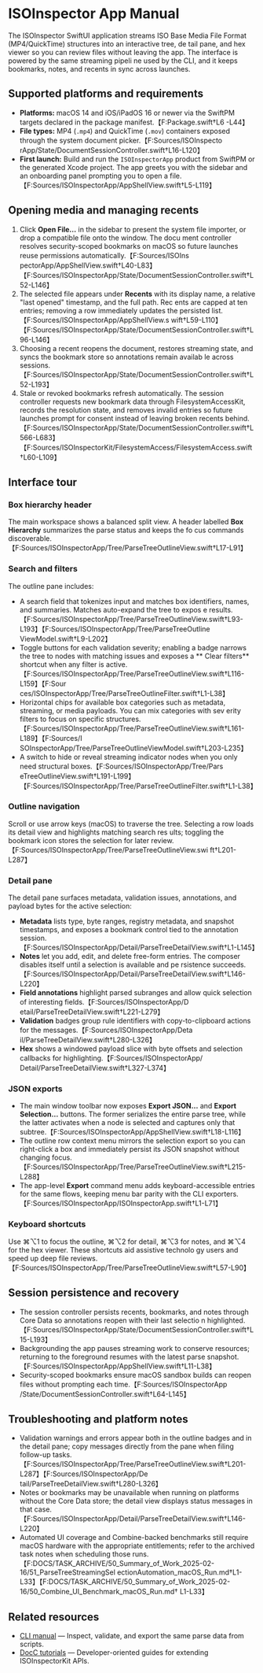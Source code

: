 # ISOInspector App Manual

The ISOInspector SwiftUI application streams ISO Base Media File Format (MP4/QuickTime) structures into an interactive tree, de
tail pane, and hex viewer so you can review files without leaving the app. The interface is powered by the same streaming pipeli
ne used by the CLI, and it keeps bookmarks, notes, and recents in sync across launches.

## Supported platforms and requirements

- **Platforms:** macOS 14 and iOS/iPadOS 16 or newer via the SwiftPM targets declared in the package manifest.【F:Package.swift†L6
-L44】
- **File types:** MP4 (`.mp4`) and QuickTime (`.mov`) containers exposed through the system document picker.【F:Sources/ISOInspecto
rApp/State/DocumentSessionController.swift†L16-L120】
- **First launch:** Build and run the `ISOInspectorApp` product from SwiftPM or the generated Xcode project. The app greets you
with the sidebar and an onboarding panel prompting you to open a file.【F:Sources/ISOInspectorApp/AppShellView.swift†L5-L119】

## Opening media and managing recents

1. Click **Open File…** in the sidebar to present the system file importer, or drop a compatible file onto the window. The docu
ment controller resolves security-scoped bookmarks on macOS so future launches reuse permissions automatically.【F:Sources/ISOIns
pectorApp/AppShellView.swift†L40-L83】【F:Sources/ISOInspectorApp/State/DocumentSessionController.swift†L52-L146】
2. The selected file appears under **Recents** with its display name, a relative "last opened" timestamp, and the full path. Rec
ents are capped at ten entries; removing a row immediately updates the persisted list.【F:Sources/ISOInspectorApp/AppShellView.s
wift†L59-L110】【F:Sources/ISOInspectorApp/State/DocumentSessionController.swift†L96-L146】
3. Choosing a recent reopens the document, restores streaming state, and syncs the bookmark store so annotations remain availab
le across sessions.【F:Sources/ISOInspectorApp/State/DocumentSessionController.swift†L52-L193】
4. Stale or revoked bookmarks refresh automatically. The session controller requests new bookmark data through FilesystemAccessKit, records the resolution state, and removes invalid entries so future launches prompt for consent instead of leaving broken recents behind.【F:Sources/ISOInspectorApp/State/DocumentSessionController.swift†L566-L683】【F:Sources/ISOInspectorKit/FilesystemAccess/FilesystemAccess.swift†L60-L109】

## Interface tour

### Box hierarchy header

The main workspace shows a balanced split view. A header labelled **Box Hierarchy** summarizes the parse status and keeps the fo
cus commands discoverable.【F:Sources/ISOInspectorApp/Tree/ParseTreeOutlineView.swift†L17-L91】

### Search and filters

The outline pane includes:

- A search field that tokenizes input and matches box identifiers, names, and summaries. Matches auto-expand the tree to expos
e results.【F:Sources/ISOInspectorApp/Tree/ParseTreeOutlineView.swift†L93-L193】【F:Sources/ISOInspectorApp/Tree/ParseTreeOutline
ViewModel.swift†L9-L202】
- Toggle buttons for each validation severity; enabling a badge narrows the tree to nodes with matching issues and exposes a **
Clear filters** shortcut when any filter is active.【F:Sources/ISOInspectorApp/Tree/ParseTreeOutlineView.swift†L116-L159】【F:Sour
ces/ISOInspectorApp/Tree/ParseTreeOutlineFilter.swift†L1-L38】
- Horizontal chips for available box categories such as metadata, streaming, or media payloads. You can mix categories with sev
erity filters to focus on specific structures.【F:Sources/ISOInspectorApp/Tree/ParseTreeOutlineView.swift†L161-L189】【F:Sources/I
SOInspectorApp/Tree/ParseTreeOutlineViewModel.swift†L203-L235】
- A switch to hide or reveal streaming indicator nodes when you only need structural boxes.【F:Sources/ISOInspectorApp/Tree/Pars
eTreeOutlineView.swift†L191-L199】【F:Sources/ISOInspectorApp/Tree/ParseTreeOutlineFilter.swift†L1-L38】

### Outline navigation

Scroll or use arrow keys (macOS) to traverse the tree. Selecting a row loads its detail view and highlights matching search res
ults; toggling the bookmark icon stores the selection for later review.【F:Sources/ISOInspectorApp/Tree/ParseTreeOutlineView.swi
ft†L201-L287】

### Detail pane

The detail pane surfaces metadata, validation issues, annotations, and payload bytes for the active selection:

- **Metadata** lists type, byte ranges, registry metadata, and snapshot timestamps, and exposes a bookmark control tied to the
annotation session.【F:Sources/ISOInspectorApp/Detail/ParseTreeDetailView.swift†L1-L145】
- **Notes** let you add, edit, and delete free-form entries. The composer disables itself until a selection is available and pe
rsistence succeeds.【F:Sources/ISOInspectorApp/Detail/ParseTreeDetailView.swift†L146-L220】
- **Field annotations** highlight parsed subranges and allow quick selection of interesting fields.【F:Sources/ISOInspectorApp/D
etail/ParseTreeDetailView.swift†L221-L279】
- **Validation** badges group rule identifiers with copy-to-clipboard actions for the messages.【F:Sources/ISOInspectorApp/Deta
il/ParseTreeDetailView.swift†L280-L326】
- **Hex** shows a windowed payload slice with byte offsets and selection callbacks for highlighting.【F:Sources/ISOInspectorApp/
Detail/ParseTreeDetailView.swift†L327-L374】

### JSON exports

- The main window toolbar now exposes **Export JSON…** and **Export Selection…** buttons. The former serializes the entire parse tree, while the latter activates when a node is selected and captures only that subtree.【F:Sources/ISOInspectorApp/AppShellView.swift†L18-L116】
- The outline row context menu mirrors the selection export so you can right-click a box and immediately persist its JSON snapshot without changing focus.【F:Sources/ISOInspectorApp/Tree/ParseTreeOutlineView.swift†L215-L288】
- The app-level **Export** command menu adds keyboard-accessible entries for the same flows, keeping menu bar parity with the CLI exporters.【F:Sources/ISOInspectorApp/ISOInspectorApp.swift†L1-L71】

### Keyboard shortcuts

Use ⌘⌥1 to focus the outline, ⌘⌥2 for detail, ⌘⌥3 for notes, and ⌘⌥4 for the hex viewer. These shortcuts aid assistive technolo
gy users and speed up deep file reviews.【F:Sources/ISOInspectorApp/Tree/ParseTreeOutlineView.swift†L57-L90】

## Session persistence and recovery

- The session controller persists recents, bookmarks, and notes through Core Data so annotations reopen with their last selectio
n highlighted.【F:Sources/ISOInspectorApp/State/DocumentSessionController.swift†L15-L193】
- Backgrounding the app pauses streaming work to conserve resources; returning to the foreground resumes with the latest parse
snapshot.【F:Sources/ISOInspectorApp/AppShellView.swift†L11-L38】
- Security-scoped bookmarks ensure macOS sandbox builds can reopen files without prompting each time.【F:Sources/ISOInspectorApp
/State/DocumentSessionController.swift†L64-L145】

## Troubleshooting and platform notes

- Validation warnings and errors appear both in the outline badges and in the detail pane; copy messages directly from the pane
when filing follow-up tasks.【F:Sources/ISOInspectorApp/Tree/ParseTreeOutlineView.swift†L201-L287】【F:Sources/ISOInspectorApp/De
tail/ParseTreeDetailView.swift†L280-L326】
- Notes or bookmarks may be unavailable when running on platforms without the Core Data store; the detail view displays status
messages in that case.【F:Sources/ISOInspectorApp/Detail/ParseTreeDetailView.swift†L146-L220】
- Automated UI coverage and Combine-backed benchmarks still require macOS hardware with the appropriate entitlements; refer to
 the archived task notes when scheduling those runs.【F:DOCS/TASK_ARCHIVE/50_Summary_of_Work_2025-02-16/51_ParseTreeStreamingSel
ectionAutomation_macOS_Run.md†L1-L33】【F:DOCS/TASK_ARCHIVE/50_Summary_of_Work_2025-02-16/50_Combine_UI_Benchmark_macOS_Run.md†
L1-L33】

## Related resources

- [CLI manual](../Manuals/CLI.md) — Inspect, validate, and export the same parse data from scripts.
- [DocC tutorials](../Guides) — Developer-oriented guides for extending ISOInspectorKit APIs.
